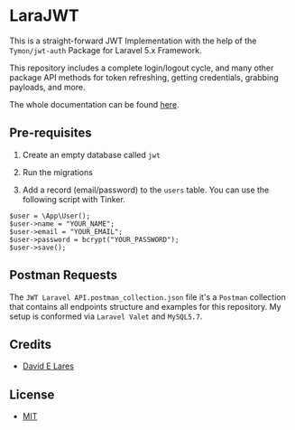 # LaraJWT

This is a straight-forward JWT Implementation with the help of the `Tymon/jwt-auth` Package for Laravel 5.x Framework.

This repository includes a complete login/logout cycle, and many other package API methods for token refreshing, getting credentials, grabbing payloads, and more.

The whole documentation can be found [here](https://jwt-auth.readthedocs.io/en/develop/).

## Pre-requisites

1. Create an empty database called `jwt`

2. Run the migrations

3. Add a record (email/password) to the `users` table. You can use the following script with Tinker.

```
$user = \App\User();
$user->name = "YOUR_NAME";
$user->email = "YOUR_EMAIL";
$user->password = bcrypt("YOUR_PASSWORD");
$user->save();
```

## Postman Requests

The `JWT Laravel API.postman_collection.json` file it's a `Postman` collection that contains all endpoints structure and examples for this repository. My setup is conformed via `Laravel Valet` and `MySQL5.7`.

## Credits

 - [David E Lares](https://twitter.com/davidlares3)

## License

 - [MIT](https://opensource.org/licenses/MIT)
